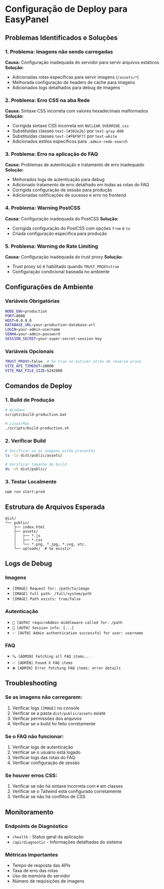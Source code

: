 # Configuração de Deploy para EasyPanel

## Problemas Identificados e Soluções

### 1. Problema: Imagens não sendo carregadas
**Causa:** Configuração inadequada do servidor para servir arquivos estáticos
**Solução:** 
- Adicionadas rotas específicas para servir imagens (`/assets/*`)
- Melhorada configuração de headers de cache para imagens
- Adicionados logs detalhados para debug de imagens

### 2. Problema: Erro CSS na aba Rede
**Causa:** Sintaxe CSS incorreta com valores hexadecimais malformados
**Solução:**
- Corrigida sintaxe CSS incorreta em `NUCLEAR_OVERRIDE.css`
- Substituídas classes `text-[#302e2b]` por `text-gray-800`
- Substituídas classes `text-[#FBF9F7]` por `text-white`
- Adicionados estilos específicos para `.admin-rede-search`

### 3. Problema: Erro na aplicação do FAQ
**Causa:** Problemas de autenticação e tratamento de erro inadequado
**Solução:**
- Melhorados logs de autenticação para debug
- Adicionado tratamento de erro detalhado em todas as rotas do FAQ
- Corrigida configuração de sessão para produção
- Adicionadas notificações de sucesso e erro no frontend

### 4. Problema: Warning PostCSS
**Causa:** Configuração inadequada do PostCSS
**Solução:**
- Corrigida configuração do PostCSS com opções `from` e `to`
- Criada configuração específica para produção

### 5. Problema: Warning de Rate Limiting
**Causa:** Configuração inadequada do trust proxy
**Solução:**
- Trust proxy só é habilitado quando `TRUST_PROXY=true`
- Configuração condicional baseada no ambiente

## Configurações de Ambiente

### Variáveis Obrigatórias
```bash
NODE_ENV=production
PORT=8080
HOST=0.0.0.0
DATABASE_URL=your-production-database-url
LOGIN=your-admin-username
SENHA=your-admin-password
SESSION_SECRET=your-super-secret-session-key
```

### Variáveis Opcionais
```bash
TRUST_PROXY=false  # Só true se estiver atrás de reverse proxy
VITE_API_TIMEOUT=10000
VITE_MAX_FILE_SIZE=5242880
```

## Comandos de Deploy

### 1. Build de Produção
```bash
# Windows
scripts\build-production.bat

# Linux/Mac
./scripts/build-production.sh
```

### 2. Verificar Build
```bash
# Verificar se as imagens estão presentes
ls -la dist/public/assets/

# Verificar tamanho do build
du -sh dist/public/
```

### 3. Testar Localmente
```bash
npm run start:prod
```

## Estrutura de Arquivos Esperada

```
dist/
└── public/
    ├── index.html
    ├── assets/
    │   ├── *.js
    │   ├── *.css
    │   └── *.png, *.jpg, *.svg, etc.
    └── uploads/  # Se existir
```

## Logs de Debug

### Imagens
- `[IMAGE] Request for: /path/to/image`
- `[IMAGE] Full path: /full/system/path`
- `[IMAGE] Path exists: true/false`

### Autenticação
- `🔐 [AUTH] requireAdmin middleware called for: /path`
- `🔐 [AUTH] Session info: {...}`
- `✅ [AUTH] Admin authentication successful for user: username`

### FAQ
- `🔍 [ADMIN] Fetching all FAQ items...`
- `✅ [ADMIN] Found X FAQ items`
- `❌ [ADMIN] Error fetching FAQ items: error details`

## Troubleshooting

### Se as imagens não carregarem:
1. Verificar logs `[IMAGE]` no console
2. Verificar se a pasta `dist/public/assets` existe
3. Verificar permissões dos arquivos
4. Verificar se o build foi feito corretamente

### Se o FAQ não funcionar:
1. Verificar logs de autenticação
2. Verificar se o usuário está logado
3. Verificar logs das rotas do FAQ
4. Verificar configuração de sessão

### Se houver erros CSS:
1. Verificar se não há sintaxe incorreta com `#` em classes
2. Verificar se o Tailwind está configurado corretamente
3. Verificar se não há conflitos de CSS

## Monitoramento

### Endpoints de Diagnóstico
- `/health` - Status geral da aplicação
- `/api/diagnostic` - Informações detalhadas do sistema

### Métricas Importantes
- Tempo de resposta das APIs
- Taxa de erro das rotas
- Uso de memória do servidor
- Número de requisições de imagens
